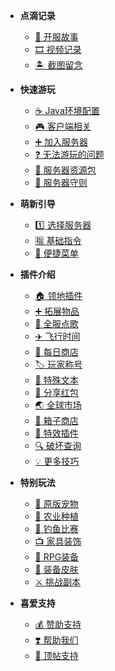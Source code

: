 * **点滴记录**
  * [📖 开服故事](story.md)
  * [🎞️ 视频记录](videos.md)
  * [🏝️ 截图留念](photos.md)
* **快速游玩**
  * [☕ Java环境配置](java.md)
  * [🎮 客户端相关](client.md)
  * [➕ 加入服务器](join.md)
  * [❓ 无法游玩的问题](cantjoin.md)
  * [💼 服务器资源包](resourcepack.md)
  * [📌 服务器守则](rules.md)
* **萌新引导**
  * [1️⃣ 选择服务器](select_server.md)
  * [🈯 基础指令](command.md)
  * [📱 便捷菜单](menu.md)

* **插件介绍**
  * [🏠 领地插件](residence.md)
  * [➕ 拓展物品](itemsadder.md)
  * [📀 全服点歌](allmusic.md)
  * [✈️ 飞行时间](fly.md)
  * [🏪 每日商店](dailyshop.md)
  * [🏷️ 玩家称号](tags.md)
  * [📝 特殊文本](text.md)
  * [🧧 分享红包](redpacket.md)
  * [🌏 全球市场](auction.md)
  * [🧰 箱子商店](quickshop.md)
  * [🌈 特效插件](procosmetics.md)
  * [🔍 破坏查询](coreprotect.md)
  * [💡 更多技巧](tips.md)
* **特别玩法**
  * [🐖 原版宠物](mypet.md)
  * [🌱 农业种植](farm.md)
  * [🐋 钓鱼比赛](fishing.md)
  * [📺 家具装饰](furniture.md)
  * [🔨 RPG装备](rpgitem.md)
  * [🔱 装备皮肤](itemskin.md)
  * [⚔️ 挑战副本](boss.md)
* **喜爱支持**
  * [💰 赞助支持](donate.md)
  * [❣️ 帮助我们](helpus.md)
  * [🚀 顶帖支持](bbstopper.md)